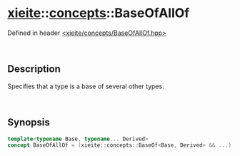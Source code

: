 # [xieite](../xieite.md)\:\:[concepts](../concepts.md)\:\:BaseOfAllOf
Defined in header [<xieite/concepts/BaseOfAllOf.hpp>](../../include/xieite/concepts/BaseOfAllOf.hpp)

&nbsp;

## Description
Specifies that a type is a base of several other types.

&nbsp;

## Synopsis
```cpp
template<typename Base, typename... Derived>
concept BaseOfAllOf = (xieite::concepts::BaseOf<Base, Derived> && ...);
```
